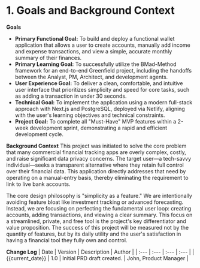 # 1. Goals and Background Context

**Goals**
*   **Primary Functional Goal:** To build and deploy a functional wallet application that allows a user to create accounts, manually add income and expense transactions, and view a simple, accurate monthly summary of their finances.
*   **Primary Learning Goal:** To successfully utilize the BMad-Method framework for an end-to-end Greenfield project, including the handoffs between the Analyst, PM, Architect, and development agents.
*   **User Experience Goal:** To deliver a clean, comfortable, and intuitive user interface that prioritizes simplicity and speed for core tasks, such as adding a transaction in under 30 seconds.
*   **Technical Goal:** To implement the application using a modern full-stack approach with Next.js and PostgreSQL, deployed via Netlify, aligning with the user's learning objectives and technical constraints.
*   **Project Goal:** To complete all "Must-Have" MVP features within a 2-week development sprint, demonstrating a rapid and efficient development cycle.

**Background Context**
This project was initiated to solve the core problem that many commercial financial tracking apps are overly complex, costly, and raise significant data privacy concerns. The target user—a tech-savvy individual—seeks a transparent alternative where they retain full control over their financial data. This application directly addresses that need by operating on a manual-entry basis, thereby eliminating the requirement to link to live bank accounts.

The core design philosophy is "simplicity as a feature." We are intentionally avoiding feature bloat like investment tracking or advanced forecasting. Instead, we are focusing on perfecting the fundamental user loop: creating accounts, adding transactions, and viewing a clear summary. This focus on a streamlined, private, and free tool is the project's key differentiator and value proposition. The success of this project will be measured not by the quantity of features, but by its daily utility and the user's satisfaction in having a financial tool they fully own and control.

**Change Log**
| Date | Version | Description | Author |
| :--- | :--- | :--- | :--- |
| {{current_date}} | 1.0 | Initial PRD draft created. | John, Product Manager |